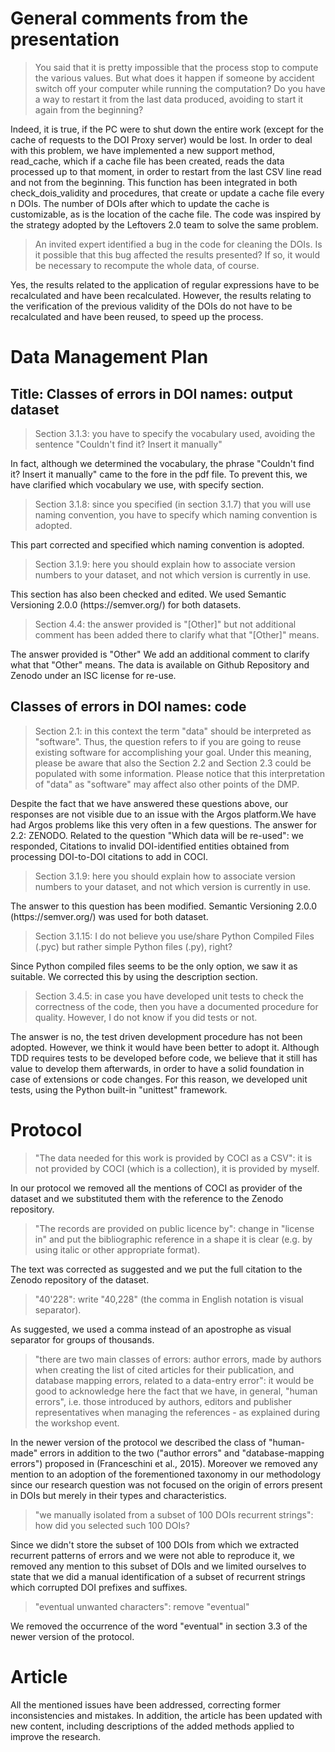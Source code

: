 # General comments from the presentation

<blockquote>
You said that it is pretty impossible that the process stop to compute the various values. But what does it happen if someone by accident switch off your computer while running the computation? Do you have a way to restart it from the last data produced, avoiding to start it again from the beginning?
</blockquote>
<p>
Indeed, it is true, if the PC were to shut down the entire work (except for the cache of requests to the DOI Proxy server) would be lost. In order to deal with this problem, we have implemented a new support method, read_cache, which if a cache file has been created, reads the data processed up to that moment, in order to restart from the last CSV line read and not from the beginning. This function has been integrated in both check_dois_validity and procedures, that create or update a cache file every n DOIs. The number of DOIs after which to update the cache is customizable, as is the location of the cache file.
The code was inspired by the strategy adopted by the Leftovers 2.0 team to solve the same problem.
</p>
<blockquote>An invited expert identified a bug in the code for cleaning the DOIs. Is it possible that this bug affected the results presented? If so, it would be necessary to recompute the whole data, of course.</blockquote>
<p>
Yes, the results related to the application of regular expressions have to be recalculated and have been recalculated. However, the results relating to the verification of the previous validity of the DOIs do not have to be recalculated and have been reused, to speed up the process.
</p>

# Data Management Plan

## Title: Classes of errors in DOI names: output dataset
<blockquote>
Section 3.1.3: you have to specify the vocabulary used, avoiding the sentence "Couldn't find it? Insert it manually"
</blockquote>
<p>
In fact, although we determined the vocabulary, the phrase "Couldn't find it? Insert it manually" came to the fore in the pdf file. To prevent this, we have clarified which vocabulary we use, with specify section.
</p>


<blockquote>
Section 3.1.8: since you specified (in section 3.1.7) that you will use naming convention, you have to specify which naming convention is adopted.
</blockquote>
<p>
This part corrected and specified which naming convention is adopted.
</p>

<blockquote>
Section 3.1.9: here you should explain how to associate version numbers to your dataset, and not which version is currently in use.
</blockquote>
<p>
This section has also been checked and edited. We used Semantic Versioning 2.0.0 (https://semver.org/) for both datasets. 
</p>

<blockquote>
Section 4.4: the answer provided is "[Other]" but not additional comment has been added there to clarify what that "[Other]" means.
</blockquote>
<p>
The answer provided is "Other" We add an additional comment to clarify what that "Other" means. The data is available on Github Repository and Zenodo under an ISC license for re-use.
</p>

## Classes of errors in DOI names: code

<blockquote>
Section 2.1: in this context the term "data" should be interpreted as "software". Thus, the question refers to if you are going to reuse existing software for accomplishing your goal. Under this meaning, please be aware that also the Section 2.2 and Section 2.3 could be populated with some information. Please notice that this interpretation of "data" as "software" may affect also other points of the DMP.
</blockquote>
<p>
Despite the fact that we have answered these questions above, our responses are not visible due to an issue with the Argos platform.We have had Argos problems like this very often in a few questions. The answer for 2.2: ZENODO. Related to the question "Which data will be re-used": we responded, Citations to invalid DOI-identified entities obtained from processing DOI-to-DOI citations to add in COCI.
</p>


<blockquote>
Section 3.1.9: here you should explain how to associate version numbers to your dataset, and not which version is currently in use.
</blockquote>
<p>
The answer to this question has been modified. Semantic Versioning 2.0.0 (https://semver.org/) was used for both dataset.
</p>


<blockquote>
Section 3.1.15: I do not believe you use/share Python Compiled Files (.pyc) but rather simple Python files (.py), right?
</blockquote>
<p>
Since Python compiled files seems to be the only option, we saw it as suitable. We corrected this by using the description section.
</p>

<blockquote>
Section 3.4.5: in case you have developed unit tests to check the correctness of the code, then you have a documented procedure for quality. However, I do not know if you did tests or not.
</blockquote>
<p>
The answer is no, the test driven development procedure has not been adopted. However, we think it would have been better to adopt it. Although TDD requires tests to be developed before code, we believe that it still has value to develop them afterwards, in order to have a solid foundation in case of extensions or code changes. For this reason, we developed unit tests, using the Python built-in "unittest" framework.
</p>

# Protocol
<blockquote>
  "The data needed for this work is provided by COCI as a CSV": it is not provided by COCI (which is a collection), it is provided by myself.
</blockquote>
<p>
In our protocol we removed all the mentions of COCI as provider of the dataset and we substituted them with the reference to the Zenodo repository.
</p>
<blockquote>
  "The records are provided on public licence by": change in "license in" and put the bibliographic reference in a shape it is clear (e.g. by using italic or other appropriate format).
</blockquote>
<p>
The text was corrected as suggested and we put the full citation to the Zenodo repository of the dataset.
</p>
<blockquote>
 "40'228": write "40,228" (the comma in English notation is visual separator).
</blockquote>
<p>
As suggested, we used a comma instead of an apostrophe as visual separator for groups of thousands.
</p>
<blockquote>
  "there are two main classes of errors: author errors, made by authors when creating the list of cited articles for their publication, and database mapping errors, related to a data-entry error": it would be good to acknowledge here the fact that we have, in general, "human errors", i.e. those introduced by authors, editors and publisher representatives when managing the references - as explained during the workshop event.
</blockquote>
<p>
In the newer version of the protocol we described the class of "human-made" errors in addition to the two ("author errors" and "database-mapping errors") proposed in (Franceschini et al., 2015). Moreover we removed any mention to an adoption of the forementioned taxonomy in our methodology since our research question was not focused on the origin of errors present in DOIs but merely in their types and characteristics. 
</p>
<blockquote>
  "we manually isolated from a subset of 100 DOIs recurrent strings": how did you selected such 100 DOIs?
</blockquote>
<p>
Since we didn't store the subset of 100 DOIs from which we extracted recurrent patterns of errors and we were not able to reproduce it, we removed any mention to this subset of DOIs and we limited ourselves to state that we did a manual identification of a subset of recurrent strings which corrupted DOI prefixes and suffixes.
</p>
<blockquote>
  "eventual unwanted characters": remove "eventual"
</blockquote>
<p>
We removed the occurrence of the word "eventual" in section 3.3 of the newer version of the protocol.
</p>


# Article
<p>All the mentioned issues have been addressed, correcting former inconsistencies and mistakes. In addition, the article has been updated with new content, including descriptions of the added methods applied to improve the research.</p>

